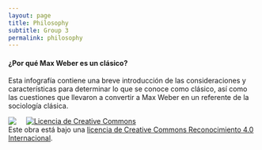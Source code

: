 ```yaml
---
layout: page
title: Philosophy
subtitle: Group 3
permalink: philosophy
---
```


#### ¿Por qué Max Weber es un clásico?

Esta infografía contiene una breve introducción de las consideraciones y características para determinar lo que se conoce como clásico, así como las cuestiones que llevaron a convertir a Max Weber en un referente de la sociología clásica. 

<img src="{{ site.baseurl }}/assets/img/InfografiaWeberClasico.jpg" style="float: left; padding-right: 20px;">

<a rel="license" href="http://creativecommons.org/licenses/by/4.0/"><img alt="Licencia de Creative Commons" style="border-width:0" src="https://i.creativecommons.org/l/by/4.0/88x31.png" /></a><br />Este obra está bajo una <a rel="license" href="http://creativecommons.org/licenses/by/4.0/">licencia de Creative Commons Reconocimiento 4.0 Internacional</a>.
